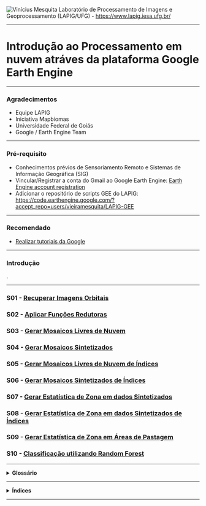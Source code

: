 ![Vinícius Mesquita](Logo.png)
Laboratório de Processamento de Imagens e Geoprocessamento (LAPIG/UFG) - https://www.lapig.iesa.ufg.br/

--------------
# Introdução ao Processamento em nuvem atráves da plataforma Google Earth Engine
--------------

### Agradecimentos
- Equipe LAPIG
- Iniciativa Mapbiomas
- Universidade Federal de Goiás
- Google / Earth Engine Team

------

### Pré-requisito

- Conhecimentos prévios de Sensoriamento Remoto e Sistemas de Informação Geográfica (SIG)
- Vincular/Registrar a conta do Gmail ao Google Earth Engine: [Earth Engine account registration](https://signup.earthengine.google.com/)
- Adicionar o repositório de scripts GEE do LAPIG: https://code.earthengine.google.com/?accept_repo=users/vieiramesquita/LAPIG-GEE

-------------

### Recomendado

- [Realizar tutoriais da Google](https://developers.google.com/earth-engine/tutorial\_js\_01)

--------------

### Introdução

.

---------------

### S01 - [Recuperar Imagens Orbitais](https://code.earthengine.google.com/689f6ca00042d114b10813eba2035fc8)


### S02 - [Aplicar Funções Redutoras](https://code.earthengine.google.com/6530a143b510209b0caace162931739c)


### S03 - [Gerar Mosaicos Livres de Nuvem](https://code.earthengine.google.com/7fb8756e59e06809696b6e04f9d495da)


### S04 - [Gerar Mosaicos Sintetizados](https://code.earthengine.google.com/956b985eedd7d8391ec5af39cb3a7d72)


### S05 - [Gerar Mosaicos Livres de Nuvem de Índices](https://code.earthengine.google.com/a6fb6071301f35a2f9977eb2dcfe2c65)


### S06 - [Gerar Mosaicos Sintetizados de Índices](https://code.earthengine.google.com/a6fb6071301f35a2f9977eb2dcfe2c65)


### S07 - [Gerar Estatística de Zona em dados Sintetizados](https://code.earthengine.google.com/fcdd95dfaf682daf2c99d523472970cd)


### S08 - [Gerar Estatística de Zona em dados Sintetizados de Índices](https://code.earthengine.google.com/c31c81258282cd037c6675c4c0733860)


### S09 - [Gerar Estatística de Zona em Áreas de Pastagem](https://code.earthengine.google.com/5fe4127d63ff87021faf688ec6641512)


### S10 - [Classificação utilizando Random Forest](https://code.earthengine.google.com/327cf98ff134314a7c9c72975f113b17)

---------------

<details>
<summary> <b>Glossário</b> </summary>
<p>
 
* **TOA**: Reflectância de topo de atmosfera
* **SR**: Reflectância de superficie
* **Chuva**: Coloração padrão do dado. e.g. precipitação em mm/h
* **ALT**: Altitude/Elevação em metros
* **TEMP**: Temperatura de Superfície (LST)
* **NDVI**: Índice de vegetação com diferença normalizada (Nir-Red / Nir+Red)
* **EVI**: Índice de vegetação melhorado (2.5 * (Nir - Red)/ 1 + Nir + 6*Red + 7.5*Blue)
* **ET/PET**: Evapotranspiração total / Evapotranspiração potencial total em mm
* **Agri**: Compoisção colorida utilizada na detecção de áreas agrícolas (Swir/Nir/Red)
* **False**: Compoisção colorida utilizada para dar ênfase a vegetação (Nir/Swir/Red ou Nir/Red/Green)
* **False20**: Semelhante ao 'False', porém realiza a composição com as bandas de 20m de Sentinel 2
* **True**: Compoisção colorida que reproduz as cores "naturais" (Red/Green/Blue)
* **SAR**: Diferença de eixo de polarizacao (Radar - VV,VH,VH)
* **OIL**: Visualização da polarização VV (Radar) com realce específico para vazamentos de óleo

</p>
</details>


---------------


<details><summary> <b>Índices</b> </summary>
 
<p>

#### Você pode encontrar mais índices aqui: https://www.indexdatabase.de

----

* **ARI_1** & **ARI_2** : _Anthocyanin Reflectance Index_ - Aplicação:
  * Gitelson, A., M. Merzlyak, and O. Chivkunova. **Optical Properties and Nondestructive Estimation of Anthocyanin Content in Plant Leaves**. Photochemistry and Photobiology 71 (2001): 38-45.
  * https://www.harrisgeospatial.com/docs/LeafPigments.html
----

* **CAI** : _Cellulose Absorption Index_ - Aplicações:
  * Nagler, Pamela & Daughtry, Craig & Goward, Samuel. (2000). **Plant Litter and Soil Reflectance**. Remote Sensing of Environment. 71. 207-215. 10.1016/S0034-4257(99)00082-6.
  * Nagler, P. L., Inoue, Y., Glenn, E. P., Russ, A. L., & Daughtry, C. S. T. (2003). **Celluloseabsorption index (CAI) to quantify mixed soil–plant litter scenes**.Remote Sensing of Environment,87, 310–325.
  * Guerschman, J. -P., Hill, M. J., Barrett, D. J., Renzullo, L., Marks, A., & Botha, E. (2009). **Estimating fractional cover of photosynthetic vegetation, non-photosynthetic vegetationand soil in mixed tree–grassvegetationusing the EO-1 and MODIS sensors**. RemoteSensing of Environment,113,928–945.
----

* **CRI1** & **CRI2** : _Carotenoid Reflectance Index_ - Aplicação:
  * Gitelson, A., et al. **Assessing Carotenoid Content in Plant Leaves with Reflectance Spectroscopy**. Photochemistry and Photobiology 75 (2002): 272-281.
  * https://www.harrisgeospatial.com/docs/LeafPigments.html
----

* **EVI_1** : _Enhanced Vegetation Index_ - Aplicações:
  * Huete, A.; Didan, K.; Miura, T.; Rodriguez, E. P.; Gao, X.; Ferreira, L. G. **Overview of the radiometric and biophysical performance of the MODIS vegetation indices**. Remote Sensing of Environment 83(2002) 195-213
----

* **EVI_2** : _Enhanced Vegetation Index 2_ - Aplicações:
  * Jiang, Z.; Huete, A.R.; Didan, K.; Miura, T. **Development of a two-band enhanced vegetation index without a blue band**. Remote Sens. Environ., 112 (2008), pp. 3833-3845
----

* **LAI_1** & **LAI_2** : _Leaf Area Index_ - Aplicações:
  * Faris, A.A.; Reddy, Y.S. **Estimation of urban heat island using Landsat ETM+ imagery at Chennai city – a case study**. Int. J. Earth Sci. Eng., 3 (2010), pp. 332-340
  * Boegh, E., H. Soegaard, N. Broge, C. Hasager, N. Jensen, K. Schelde, and A. Thomsen. **Airborne Multi-spectral Data for Quantifying Leaf Area Index, Nitrogen Concentration and Photosynthetic Efficiency in Agriculture**. Remote Sensing of Environment 81, no. 2-3 (2002): 179-193.
  * https://www.sciencedirect.com/science/article/pii/S1110982315000551
----

* **MSI** : _Moisture Stress Index_ - Aplicações:
  * Hunt, E.R. and Rock, B.N. 1989. **Detection of changes in leaf water content using near- and middle-infraredreflectances**. Remote Sensing of Environment, 30, 43–54.
----

* **NDBI** : _Normalized Difference Build-up Index_ - Aplicações:
  *  Zha, Y.; Gao, J. ; Ni, S. (2003) **Use of normalized difference built-up index in automatically mapping urban areas from TM imagery**, International Journal of Remote Sensing, 24:3, 583-594, DOI: 10.1080/01431160304987 
----

* **NDII** : _Normalized Difference Infrared Index_ - Aplicações:
  * Hardisky, M. A., Klemas, V., & Smart, R. M. (1983). **The influences of soil salinity, growthform, and leaf moisture on the spectral reflectance ofSpartina alternifloracanopies**.Photogrammetric Engineering and Remote Sensing,49,77–83.
----

* **NDVI** : _Normalized Difference Vegetation Index_ - Aplicações:
  * Rouse, J., R. Haas, J. Schell, and D. **Deering. Monitoring Vegetation Systems in the Great Plains with ERTS**. Third ERTS Symposium, NASA (1973): 309-317.
  * Tucker, C.J.; Elgin, H.J.-Jr.; McMurtrey, J.E.I.; Fran, C.J. **Monitoring corn and soybean crop development with hand-held radiometer spectral data**. Remote Sens. Environ., 8 (1979), pp. 237-248, 10.1016/0034-4257(79)90004-X
----

* **NDWI_1** & **NDWI_2** : _Normalized Difference Water Index_ - Aplicações:
  * **Conteúdo de Água nas folhas** (NDWI_1): Gao, B. **NDWI — A normalized difference water index for remote sensing of vegetation liquid water from space**. Remote Sensing of Environment, 58 (1996), pp. 257-266
  * **Água no ambiente** (NDWI_2):  McFEETERS, S. K. (1996). **The use of the Normalized Difference Water Index (NDWI) in the delineation of open water features**, International Journal of Remote Sensing, 17:7, 1425-1432, DOI: 10.1080/01431169608948714 
----

* **PRI** : _Photochemical Reflectance Index_ - Aplicações:
  * Penuelas, J., I. Filella, and J. Gamon. **Assessment of photosynthetic radiation-use efficiency with spectral reflectance**. New Phytologist 131 (1995): 291-296.
  * Gamon, J., L. Serrano, and J. Surfus. **The Photochemical Reflectance Index: An Optical Indicator of Photosynthetic Radiation Use Efficiency Across Species, Functional Types and Nutrient Levels**. Oecologia 112 (1997): 492-501.
  * https://www.harrisgeospatial.com/docs/LightUseEfficiency.html
----

* **PSRI** : _Plant Senescence Reflectance Index_ - Aplicações:
  * Marsett, R. C., Qi, J. G., Heilman, P., Biedenbender, S. H., Watson, M. C., Amer, S., et al.(2006).**Remote sensing for grassland management in the arid Southwest**. RangeEcology and Management,59, 530–540
  * https://www.harrisgeospatial.com/docs/LightUseEfficiency.html
----

* **PSSR** : _Pigment Specific Simple Ratio_ - Aplicações:
  *  Blackburn, G. A. (1998). **Spectral indices for estimating photosynthetic pigment concentrations: A test using senescent tree leaves**, International Journal of Remote Sensing, 19:4, 657-675, DOI: 10.1080/014311698215919 
----

* **RGR** : _Red-Green Ratio_ - Aplicações:
  * Gamon, J., and J. Surfus. **Assessing Leaf Pigment Content and Activity With a Reflectometer**. New Phytologist 143 (1999): 105-117.
  * Sims, D. A., & Gamon, J. A. (2002). **Relationships between leaf pigment content andspectral reflectance across a wide range of species, leaf structures and developmentalstages**. Remote Sensing of Environment,81,337–354.
  * https://www.harrisgeospatial.com/docs/LightUseEfficiency.html
----

* **RVSI** : _Red-Edge Vegetation Stress Index_ - Aplicações:
  * Merton, R. N. (1998). **Monitoring community hysteresis using spectral shift analysis and the red-edgevegetation stress index**. Proceedings of the Seventh Annual JPL Airborne Earth Science Workshop.NASA, Jet Propulsion Laboratory, Pasadena, California, USA. 12-16 January 1998.
  * Merton, R., and J. Huntington. **Early simulation results of the ARIES-1 satellite sensor for multi-temporal vegetation research derived from AVIRIS**. NASA Jet Propulsion Lab., Pasadena, CA, 1999. 
----

* **SAVI**: _Soil Adjusted Vegetation Index_ - Aplicações: 
  * Huete, A. R. 1988. **A soil-adjusted vegetation index (SAVI)**. Remote Sensing of Environment, 25, 295–309.
----

* **SATVI** : _Soil Adjusted Total Vegetation Index_ - Aplicações: 
  * Marsett, R. C., Qi, J. G., Heilman, P., Biedenbender, S. H., Watson, M. C., Amer, S., et al.(2006). **Remote sensing for grassland management in the arid Southwest**. RangeEcology and Management,59, 530–540
----

* **SIPI_1** & **SIPI_2** : _Structure Insensitive Pigment Index_ - Aplicações: 
  * Penuelas, J., F. Baret, and I. Filella. **Semi-Empirical Indices to Assess Carotenoids/Chlorophyll-a Ratio from Leaf Spectral Reflectance**. Photosynthetica 31 (1995): 221-230.
  * Blackburn, G. A. (1998). **Spectral indices for estimating photosynthetic pigment concentrations: A test using senescent tree leaves**, International Journal of Remote Sensing, 19:4, 657-675, DOI: 10.1080/014311698215919
  * https://www.harrisgeospatial.com/docs/LightUseEfficiency.html
----

* **VARI** : _Visible Atmospherically Resistant Index_ - Aplicações:
  * Gitelson, A., et al. **Vegetation and Soil Lines in Visible Spectral Space: A Concept and Technique for Remote Estimation of Vegetation Fraction**. International Journal of Remote Sensing 23 (2002): 2537−2562.
  * https://www.harrisgeospatial.com/docs/BroadbandGreenness.html#Visible
----

* **VIG** : _Visible Index Green_ - Aplicações:
  * Gitelson, A.A.; Kaufman, Y.J.; Stark, R.; Rundquist, D. **Novel algorithms for remote estimation of vegetation fraction**. Remote Sens. Environ., 80 (2002), pp. 76-87
 
</p>
</details>

---------------
